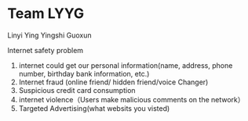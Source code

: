 Team LYYG
=========
Linyi
Ying
Yingshi
Guoxun

Internet safety problem
1. internet could get our personal information(name, address, phone number, birthday bank information, etc.)
2. Internet fraud (online  friend/ hidden friend/voice Changer)
3. Suspicious credit card consumption
4. internet violence（Users make malicious comments on the network）
5. Targeted Advertising(what websits you visted)
